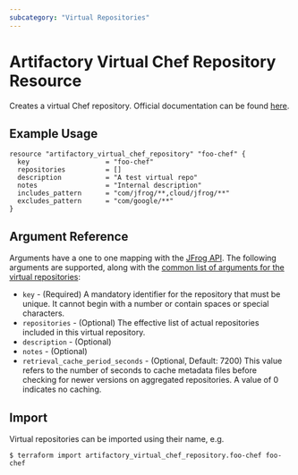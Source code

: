 ```yaml
---
subcategory: "Virtual Repositories"
---
```

# Artifactory Virtual Chef Repository Resource

Creates a virtual Chef repository.
Official documentation can be found [here](https://www.jfrog.com/confluence/display/JFROG/Chef+Cookbook+Repositories#ChefCookbookRepositories-VirtualChefSupermarket).

## Example Usage

```hcl
resource "artifactory_virtual_chef_repository" "foo-chef" {
  key                   = "foo-chef"
  repositories          = []
  description           = "A test virtual repo"
  notes                 = "Internal description"
  includes_pattern      = "com/jfrog/**,cloud/jfrog/**"
  excludes_pattern      = "com/google/**"
}
```

## Argument Reference

Arguments have a one to one mapping with the [JFrog API](https://www.jfrog.com/confluence/display/RTF/Repository+Configuration+JSON). 
The following arguments are supported, along with the [common list of arguments for the virtual repositories](virtual.md):

* `key` - (Required) A mandatory identifier for the repository that must be unique. It cannot begin with a number or
  contain spaces or special characters.
* `repositories` - (Optional) The effective list of actual repositories included in this virtual repository.
* `description` - (Optional)
* `notes` - (Optional)
* `retrieval_cache_period_seconds` - (Optional, Default: 7200) This value refers to the number of seconds to cache metadata files before checking for newer versions on aggregated repositories. A value of 0 indicates no caching.

## Import

Virtual repositories can be imported using their name, e.g.

```
$ terraform import artifactory_virtual_chef_repository.foo-chef foo-chef
```
